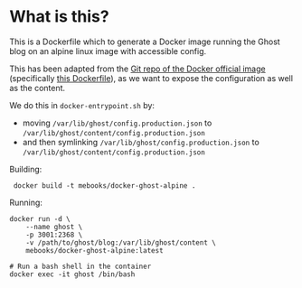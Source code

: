 # What is this?

This is a Dockerfile which to generate a Docker image running the Ghost blog on an alpine linux image with accessible config.

This has been adapted from the [Git repo of the Docker official image](https://github.com/docker-library/ghost) (specifically [this Dockerfile](https://github.com/docker-library/ghost/blob/master/1/alpine/Dockerfile)), as we want to expose the configuration as well as the content.

We do this in `docker-entrypoint.sh` by:

* moving `/var/lib/ghost/config.production.json` to `/var/lib/ghost/content/config.production.json`
* and then symlinking `/var/lib/ghost/config.production.json` to `/var/lib/ghost/content/config.production.json`

Building:

	 docker build -t mebooks/docker-ghost-alpine .

Running:

	docker run -d \
		--name ghost \
		-p 3001:2368 \
		-v /path/to/ghost/blog:/var/lib/ghost/content \
		mebooks/docker-ghost-alpine:latest

	# Run a bash shell in the container
	docker exec -it ghost /bin/bash
